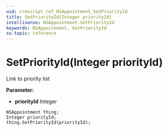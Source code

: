 ```yaml
---
uid: crmscript_ref_NSAppointment_SetPriorityId
title: SetPriorityId(Integer priorityId)
intellisense: NSAppointment.SetPriorityId
keywords: NSAppointment, GetPriorityId
so.topic: reference
---
```


# SetPriorityId(Integer priorityId)

Link to priority list

**Parameter:** 
* **priorityId** Integer

```crmscript
NSAppointment thing;
Integer priorityId;
thing.SetPriorityId(priorityId);
```

